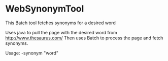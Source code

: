 # WebSynonymTool
This Batch tool fetches synonyms for a desired word

Uses java to pull the page with the desired word from http://www.thesaurus.com/ 
Then uses Batch to process the page and fetch synonyms.

Usage:
    -synonym "word"
